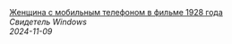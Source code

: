<!--2024-11-09 18:29:15-->
<div class="yb">
  <a class="nodecor" href="/index.html?tajny/jenshchina_s_mobilnym_telefonom_v_filme_1928_goda">
    <img class="preview" data-videoid="4qbjYrUO8xQ" src="https://i1.ytimg.com/vi/4qbjYrUO8xQ/hqdefault.jpg" align="middle" alt="">
  </a>
  <div class="inlbl text">
    <a class="nodecor" href="/index.html?tajny/jenshchina_s_mobilnym_telefonom_v_filme_1928_goda">Женщина с мобильным телефоном в фильме 1928 года</a><br>
    <i class="smaller2">Свидетель Windows</i><br>
    <i class="smaller3">2024-11-09</i>
  </div>
</div>
